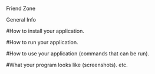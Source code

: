 Friend Zone 

General Info




#How to install your application.

#How to run your application.

#How to use your application (commands that can be run).

#What your program looks like (screenshots). etc.






